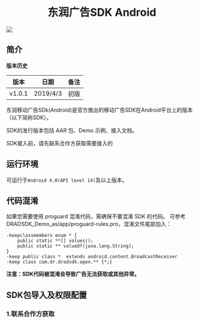<h1 align="center" style="border-bottom:none">东润广告SDK Android</h1>

[![](https://img.shields.io/badge/release-v1.0.1-brightgreen.svg)](https://github.com/dorunad/DRADSDK_Demo_as/tree/master/app/libs)

## 简介
**版本历史**

| 版本          | 日期          | 备注  |
| ------------  |:----------------:| ------------|
| v1.0.1        | 2019/4/3  |  初版  |

东润移动广告SDk(Android)是官方推出的移动广告SDK在Android平台上的版本（以下简称SDK）。

SDK的发行版本包括 AAR 包、Demo 示例、接入文档。

SDK接入前，请先联系合作方获取需要接入的

## 运行环境

可运行于`Android 4.0(API level 14)`及以上版本。

## 代码混淆
如果您需要使用 proguard 混淆代码，需确保不要混淆 SDK 的代码。
可参考 DRADSDK_Demo_as/app/proguard-rules.pro，混淆文件尾部加入：
```proguard
-keepclassmembers enum * {
    public static **[] values();
    public static ** valueOf(java.lang.String);
}
-keep public class *  extends android.content.BroadcastReceiver
-keep class com.dr.dradsdk.open.** {*;}
```
**注意：SDK代码被混淆会导致广告无法获取或其他异常。**

## SDK包导入及权限配置
### 1.联系合作方获取


